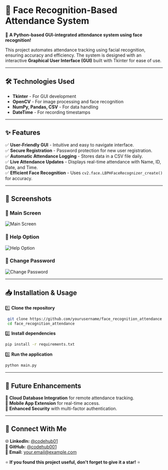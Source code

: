 # 📌 Face Recognition-Based Attendance System

🚀 **A Python-based GUI-integrated attendance system using face recognition!**

This project automates attendance tracking using facial recognition, ensuring accuracy and efficiency. The system is designed with an interactive **Graphical User Interface (GUI)** built with Tkinter for ease of use.

---
## 🛠️ Technologies Used

- **Tkinter** - For GUI development
- **OpenCV** - For image processing and face recognition
- **NumPy, Pandas, CSV** - For data handling
- **DateTime** - For recording timestamps

---
## ✨ Features

✅ **User-Friendly GUI** - Intuitive and easy to navigate interface.  
✅ **Secure Registration** - Password protection for new user registration.  
✅ **Automatic Attendance Logging** - Stores data in a CSV file daily.  
✅ **Live Attendance Updates** - Displays real-time attendance with Name, ID, Date, and Time.  
✅ **Efficient Face Recognition** - Uses `cv2.face.LBPHFaceRecognizer_create()` for accuracy.  

---
## 📸 Screenshots

### 🔹 Main Screen
![Main Screen](https://user-images.githubusercontent.com/37211676/58502148-97ec2a00-81a3-11e9-963e-674b9c3e05dc.png)

### 🔹 Help Option
![Help Option](https://user-images.githubusercontent.com/37211676/58502152-991d5700-81a3-11e9-861a-9115526010c2.png)

### 🔹 Change Password
![Change Password](https://user-images.githubusercontent.com/37211676/58502146-97539380-81a3-11e9-8536-0c68160ecc55.png)

---
## 📥 Installation & Usage

1️⃣ **Clone the repository**  
```bash
 git clone https://github.com/yourusername/face_recognition_attendance.git
 cd face_recognition_attendance
```

2️⃣ **Install dependencies**  
```bash
pip install -r requirements.txt
```

3️⃣ **Run the application**  
```bash
python main.py
```

---
## 🚀 Future Enhancements

🔹 **Cloud Database Integration** for remote attendance tracking.  
🔹 **Mobile App Extension** for real-time access.  
🔹 **Enhanced Security** with multi-factor authentication.  

---
## 📌 Connect With Me

🌐 **LinkedIn:** [@codehub01](https://www.linkedin.com/in/codehub01/)  
🔗 **GitHub:** [@codehub001](https://github.com/codehub001)  
📧 **Email:** your.email@example.com  

⭐ **If you found this project useful, don't forget to give it a star!** ⭐



